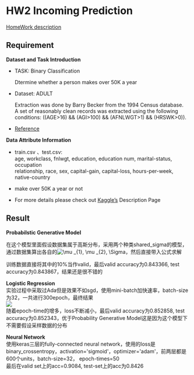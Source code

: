 # HW2 Incoming Prediction   
[HomeWork description](https://ntumlta.github.io/2017fall-ml-hw2/)  
  
## Requirement  
**Dataset and Task Introduction**  
- TASK: Binary Classification   
   
    Dtermine whether a person makes over 50K a year   
    
- Dataset: ADULT   
    
    Extraction was done by Barry Becker from the 1994 Census database.     
    A set of reasonably clean records was extracted using the following conditions: ((AGE>16) && (AGI>100) && (AFNLWGT>1) && (HRSWK>0)).  
    
- [Reference](https://archive.ics.uci.edu/ml/datasets/Adult)   


**Data Attribute Information**  
- train.csv 、test.csv:   
    age, workclass, fnlwgt, education, education num, marital-status, occupation  
    relationship, race, sex, capital-gain, capital-loss, hours-per-week,  
    native-country  

- make over 50K a year or not  

- For more details please check out [Kaggle’s](https://www.kaggle.com/c/ml-2017fall-hw2) Description Page  

## Result  
**Probabilstic Generative Model**  

在这个模型里面假设数据集属于高斯分布，采用两个种类shared_sigma的模型，通过数据集算出各自的<img src="https://latex.codecogs.com/gif.latex?\mu&space;_{1},&space;\mu&space;_{2},&space;\Sigma" title="\mu _{1}, \mu _{2}, \Sigma" />，然后直接带入公式求解  
  
训练数据直接将其中的10%当作valid，最后valid accuracy为0.843366, test accuracy为0.843867，结果还是很不错的  

**Logistic Regression**  
实验过程中采取过Ada但是效果不如sgd，使用mini-batch加快速率，batch-size为32，一共进行300epoch，最终结果  
![](https://github.com/maplezzz/ML2017S_Hung-yi-Lee_HW/blob/master/HW2/output/TrainProcess.png)  
随着epoch-time的增多，loss不断减小，最后valid accuracy为0.852858, test accuracy为0.852343，优于Probability Generative Model这是因为这个模型下不需要假设采样数据的分布  

**Neural Network**   
使用keras三层的fully-connected neural network，使用的loss是binary_crossentropy，activation='sigmoid'，optimizer='adam'，前两层都是600个units，batch-size=32， epoch-times=50  
最后在valid set上的acc=0.9084, test-set上的acc为0.8426


